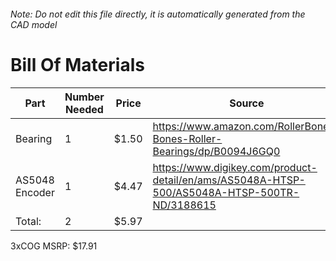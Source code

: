###### Note: Do not edit this file directly, it is automatically generated from the CAD model 
# Bill Of Materials 
 |Part|Number Needed|Price|Source| 
 |----|----------|-----|-----|
|Bearing|1|$1.50|https://www.amazon.com/RollerBones-Bones-Roller-Bearings/dp/B0094J6GQ0|
|AS5048 Encoder|1|$4.47|https://www.digikey.com/product-detail/en/ams/AS5048A-HTSP-500/AS5048A-HTSP-500TR-ND/3188615|
|Total: |2|$5.97| |

 3xCOG MSRP: $17.91